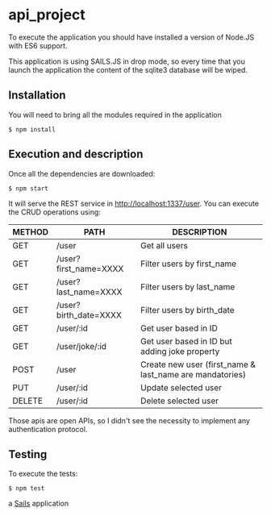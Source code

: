 # api_project

To execute the application you should have installed a version of Node.JS with ES6 support.

This application is using SAILS.JS in drop mode, so every time that you launch the application the content of the sqlite3 database will be wiped.

## Installation

You will need to bring all the modules required in the application

```
$ npm install
```

## Execution and description

Once all the dependencies are downloaded:

```
$ npm start
```

It will serve the REST service in [http://localhost:1337/user](http://localhost:1337/user). You can execute the CRUD operations using:

METHOD | PATH | DESCRIPTION
-------|------|-------------
GET    | /user | Get all users
GET    | /user?first_name=XXXX | Filter users by first_name
GET    | /user?last_name=XXXX | Filter users by last_name
GET    | /user?birth_date=XXXX | Filter users by birth_date
GET    | /user/:id | Get user based in ID
GET    | /user/joke/:id | Get user based in ID but adding joke property
POST   | /user | Create new user (first_name & last_name are mandatories)
PUT    | /user/:id | Update selected user
DELETE    | /user/:id | Delete selected user


Those apis are open APIs, so I didn't see the necessity to implement any authentication protocol.

## Testing

To execute the tests:

```
$ npm test
```

a [Sails](http://sailsjs.org) application
